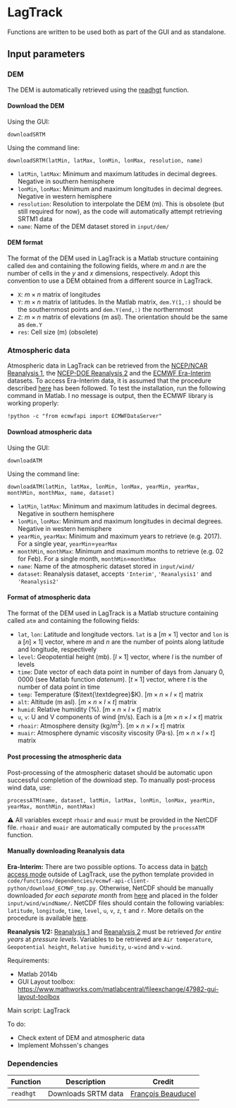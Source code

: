 # LagTrack

Functions are written to be used both as part of the GUI and as standalone. 


## Input parameters

### DEM
The DEM is automatically retrieved using the [readhgt](https://uk.mathworks.com/matlabcentral/fileexchange/36379-readhgt-import-download-nasa-srtm-data-files-hgt) function.

#### Download the DEM
Using the GUI:

```
downloadSRTM
```

Using the command line:

```
downloadSRTM(latMin, latMax, lonMin, lonMax, resolution, name)
```

- ```latMin```, ```latMax```: Minimum and maximum latitudes in decimal degrees. Negative in southern hemisphere
- ```lonMin```, ```lonMax```: Minimum and maximum longitudes in decimal degrees. Negative in western hemisphere
- ```resolution```: Resolution to interpolate the DEM (m). This is obsolete (but still required for now), as the code will automatically attempt retrieving SRTM1 data
- ```name```: Name of the DEM dataset stored in ```input/dem/```

#### DEM format
The format of the DEM used in LagTrack is a Matlab structure containing called ```dem``` and containing the following fields, where $m$ and $n$ are the number of cells in the $y$ and $x$ dimensions, respectively. Adopt this convention to use a DEM obtained from a different source in LagTrack. 
- ```X```: $m \times n$ matrix of longitudes
- ```Y```: $m \times n$ matrix of latitudes. In the Matlab matrix, ```dem.Y(1,:)``` should be the southernmost points and ```dem.Y(end,:)``` the northernmost
- ```Z```: $m \times n$ matrix of elevations (m asl). The orientation should be the same as ```dem.Y```
- ```res```: Cell size (m) (obsolete)

### Atmospheric data
Atmospheric data in LagTrack can be retrieved from the [NCEP/NCAR Reanalysis 1](https://www.esrl.noaa.gov/psd/data/gridded/data.ncep.reanalysis.html), the [NCEP-DOE Reanalysis 2](https://www.esrl.noaa.gov/psd/data/gridded/data.ncep.reanalysis2.html) and the [ECMWF Era-Interim](https://www.ecmwf.int/en/forecasts/datasets/archive-datasets/reanalysis-datasets/era-interim) datasets. To access Era-Interim data, it is assumed that the procedure described [here](https://confluence.ecmwf.int/display/WEBAPI/Access+ECMWF+Public+Datasets) has been followed. To test the installation, run the following command in Matlab. I no message is output, then the ECMWF library is working properly:

```
!python -c "from ecmwfapi import ECMWFDataServer"
```

#### Download atmospheric data
Using the GUI:

```
downloadATM
```

Using the command line:

```
downloadATM(latMin, latMax, lonMin, lonMax, yearMin, yearMax, monthMin, monthMax, name, dataset)
```

- ```latMin```, ```latMax```: Minimum and maximum latitudes in decimal degrees. Negative in southern hemisphere
- ```lonMin```, ```lonMax```: Minimum and maximum longitudes in decimal degrees. Negative in western hemisphere
- ```yearMin```, ```yearMax```: Minimum and maximum years to retrieve (e.g. 2017). For a single year, ```yearMin```=```yearMax```
- ```monthMin```, ```monthMax```: Minimum and maximum months to retrieve (e.g. 02 for Feb). For a single month, ```monthMin```=```monthMax```
- ```name```: Name of the atmospheric dataset stored in ```input/wind/```
- ```dataset```: Reanalysis dataset, accepts ```'Interim'```, ```'Reanalysis1'``` and ```'Reanalysis2'```

#### Format of atmospheric data
The format of the DEM used in LagTrack is a Matlab structure containing called ```atm``` and containing the following fields:

- ```lat```, ```lon```: Latitude and longitude vectors. ```lat``` is a $[m\times1]$ vector and ```lon``` is a $[n]\times1]$ vector, where $m$ and $n$ are the number of points along latitude and longitude, respectively
- ```level```: Geopotential height (mb). $[l\times1]$ vector, where $l$ is the number of levels
- ```time```: Date vector of each data point in number of days from January 0, 0000 (see Matlab function $datenum$). $[t\times1]$ vector, where $t$ is the number of data point in time
- ```temp```: Temperature ($\text{\textdegree}$K). $[m\times n\times l\times t]$ matrix
- ```alt```: Altitude (m asl). $[m\times n\times l\times t]$ matrix
- ```humid```: Relative humidity (%). $[m\times n\times l\times t]$ matrix
- ```u```, ```v```: U and V components of wind (m/s). Each is a $[m\times n\times l\times t]$ matrix
- ```rhoair```: Atmosphere density (kg/m$^2$). $[m\times n\times l\times t]$ matrix
- ```muair```: Atmosphere dynamic viscosity viscosity (Pa$\cdot$s). $[m\times n\times l\times t]$ matrix

#### Post processing the atmospheric data
Post-processing of the atmospheric dataset should be automatic upon successful completion of the download step. To manually post-process wind data, use:

```
processATM(name, dataset, latMin, latMax, lonMin, lonMax, yearMin, yearMax, monthMin, monthMax)
```

:warning: All variables except ```rhoair``` and ```muair``` must be provided in the NetCDF file. ```rhoair``` and ```muair``` are automatically computed by the ```processATM``` function.

#### Manually downloading Reanalysis data
**Era-Interim:** There are two possible options. To access data in [batch access mode](https://confluence.ecmwf.int/display/WEBAPI/Access+ECMWF+Public+Datasets) outside of LagTrack, use the python template provided in ```code/functions/dependencies/ecmwf-api-client-python/download_ECMWF_tmp.py```. Otherwise, NetCDF should be manually downloaded *for each separate month* from [here]([here](https://apps.ecmwf.int/datasets/data/interim-full-daily/levtype=pl/)) and placed in the folder ```input/wind/windName/```. NetCDF files should contain the following variables: ```latitude```, ```longitude```, ```time```, ```level```, ```u```, ```v```, ```z```, ```t``` and ```r```. More details on the procedure is available [here](https://e5k.github.io/codes/2017/09/15/tephraprob-ecmwf-manual/).

**Reanalysis 1/2:** [Reanalysis 1](https://www.esrl.noaa.gov/psd/data/gridded/data.ncep.reanalysis.pressure.html) and [Reanalysis 2](https://www.esrl.noaa.gov/psd/data/gridded/data.ncep.reanalysis2.pressure.html) must be retrieved *for entire years* at *pressure levels*. Variables to be retrieved are ```Air temperature```, ```Geopotential height```, ```Relative humidity```, ```u-wind``` and ```v-wind```.

Requirements:
- Matlab 2014b
- GUI Layout toolbox: https://www.mathworks.com/matlabcentral/fileexchange/47982-gui-layout-toolbox

Main script:
LagTrack

To do:
- Check extent of DEM and atmospheric data
- Implement Mohssen's changes



### Dependencies

| Function | Description | Credit |
| ---- | ---- | ----|
| ```readhgt``` | Downloads SRTM data | [François Beauducel](https://uk.mathworks.com/matlabcentral/fileexchange/36379-readhgt-import-download-nasa-srtm-data-files-hgt) |